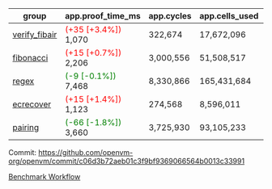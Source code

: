 | group | app.proof_time_ms | app.cycles | app.cells_used | leaf.proof_time_ms | leaf.cycles | leaf.cells_used |
| -- | -- | -- | -- | -- | -- | -- |
| [verify_fibair](https://github.com/openvm-org/openvm/blob/benchmark-results/benchmarks-pr/1903/verify_fibair-c06d3b72aeb01c3f9bf9369066564b0013c33991.md) |<span style='color: red'>(+35 [+3.4%])</span> 1,070 |  322,674 |  17,672,096 |- | - | - |
| [fibonacci](https://github.com/openvm-org/openvm/blob/benchmark-results/benchmarks-pr/1903/fibonacci-c06d3b72aeb01c3f9bf9369066564b0013c33991.md) |<span style='color: red'>(+15 [+0.7%])</span> 2,206 |  3,000,556 |  51,508,517 |- | - | - |
| [regex](https://github.com/openvm-org/openvm/blob/benchmark-results/benchmarks-pr/1903/regex-c06d3b72aeb01c3f9bf9369066564b0013c33991.md) |<span style='color: green'>(-9 [-0.1%])</span> 7,468 |  8,330,866 |  165,431,684 |- | - | - |
| [ecrecover](https://github.com/openvm-org/openvm/blob/benchmark-results/benchmarks-pr/1903/ecrecover-c06d3b72aeb01c3f9bf9369066564b0013c33991.md) |<span style='color: red'>(+15 [+1.4%])</span> 1,123 |  274,568 |  8,596,011 |- | - | - |
| [pairing](https://github.com/openvm-org/openvm/blob/benchmark-results/benchmarks-pr/1903/pairing-c06d3b72aeb01c3f9bf9369066564b0013c33991.md) |<span style='color: green'>(-66 [-1.8%])</span> 3,660 |  3,725,930 |  93,105,233 |- | - | - |


Commit: https://github.com/openvm-org/openvm/commit/c06d3b72aeb01c3f9bf9369066564b0013c33991

[Benchmark Workflow](https://github.com/openvm-org/openvm/actions/runs/16530600038)
